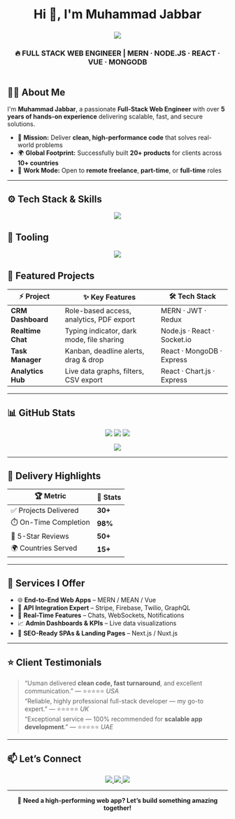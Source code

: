 
<!-- ============================ NAME & ANIMATED TAGLINE ============================ -->
<h1 align="center">Hi&nbsp;👋,&nbsp;I'm&nbsp;<strong>Muhammad&nbsp;Jabbar</strong></h1>
<h3 align="center">
  <img src="https://readme-typing-svg.herokuapp.com?font=Fira+Code&weight=600&pause=1000&color=0DDB78&center=true&vCenter=true&multiline=true&width=740&lines=⚡+Full-Stack+Web+Engineer+(MERN%2FMEAN%2FVue.js);⚙️+Node.js+%7C+React+%7C+API+Integration+Specialist;💡+Clean-Code+Advocate+%7C+Remote+Team+Player;🚀+Scalable+Solutions+Architect" />
</h3>

<h3 align="center">
  <strong>🔥 FULL STACK WEB ENGINEER | MERN · NODE.JS · REACT · VUE · MONGODB</strong>
</h3>

<p align="center"><img src="https://skillicons.dev/icons?i=code" height="1"></p>

<!-- ============================ ABOUT ME ============================ -->
## 👨‍💻 About Me
I'm **Muhammad Jabbar**, a passionate **Full-Stack Web Engineer** with over **5 years of hands-on experience** delivering scalable, fast, and secure solutions.

- 🎯 **Mission:** Deliver **clean, high-performance code** that solves real-world problems  
- 🌍 **Global Footprint:** Successfully built **20+ products** for clients across **10+ countries**  
- 🤝 **Work Mode:** Open to **remote freelance**, **part-time**, or **full-time** roles  

---

<!-- ============================ TECH STACK ============================ -->
## ⚙️ Tech Stack & Skills
<p align="center">
  <img src="https://skillicons.dev/icons?i=nodejs,express,react,vue,nextjs,js,ts,mongodb,firebase,graphql,bootstrap,tailwind,aws,docker,git,linux" />
</p>

<!-- ============================ TOOLING ============================ -->
## 🧰 Tooling
<p align="center">
  <img src="https://skillicons.dev/icons?i=vscode,github,gitlab,vercel,netlify,postman,figma,slack" />
</p>

<!-- ============================ FEATURED PROJECTS ============================ -->
## 🚀 Featured Projects

| ⚡ Project | ✨ Key Features | 🛠️ Tech Stack |
|-----------|----------------|----------------|
| **CRM Dashboard** | Role-based access, analytics, PDF export | MERN · JWT · Redux |
| **Realtime Chat** | Typing indicator, dark mode, file sharing | Node.js · React · Socket.io |
| **Task Manager** | Kanban, deadline alerts, drag & drop | React · MongoDB · Express |
| **Analytics Hub** | Live data graphs, filters, CSV export | React · Chart.js · Express |

---

<!-- ============================ GITHUB STATS ============================ -->
## 📊 GitHub Stats
<p align="center">
  <img src="https://github-readme-stats.vercel.app/api?username=yourgithub&show_icons=true&theme=tokyonight&hide_title=true&hide_border=true" />
  <img src="https://github-readme-streak-stats.herokuapp.com/?user=yourgithub&theme=tokyonight&hide_border=true" />
  <img src="https://github-readme-stats.vercel.app/api/top-langs/?username=yourgithub&layout=compact&theme=tokyonight&langs_count=8&hide_border=true" />
</p>

<!-- ============================ ACTIVITY GRAPH ============================ -->
<p align="center">
  <img src="https://github-readme-activity-graph.vercel.app/graph?username=yourgithub&theme=react-dark&hide_border=true" />
</p>

---

<!-- ============================ DELIVERY HIGHLIGHTS ============================ -->
## 🧩 Delivery Highlights

| 🏆 Metric | 📌 Stats |
|----------|----------|
| ✅ Projects Delivered | **30+** |
| ⏱️ On-Time Completion | **98%** |
| 🌟 5-Star Reviews | **50+** |
| 🌍 Countries Served | **15+** |

---

<!-- ============================ SERVICES ============================ -->
## 💼 Services I Offer

- 🌐 **End-to-End Web Apps** – MERN / MEAN / Vue  
- 🔌 **API Integration Expert** – Stripe, Firebase, Twilio, GraphQL  
- 💬 **Real-Time Features** – Chats, WebSockets, Notifications  
- 📈 **Admin Dashboards & KPIs** – Live data visualizations  
- 🚀 **SEO-Ready SPAs & Landing Pages** – Next.js / Nuxt.js  

---

<!-- ============================ TESTIMONIALS ============================ -->
## ⭐ Client Testimonials

> “Usman delivered **clean code, fast turnaround**, and excellent communication.” — ⭐⭐⭐⭐⭐ *USA*  
> “Reliable, highly professional full-stack developer — my go-to expert.” — ⭐⭐⭐⭐⭐ *UK*  
> “Exceptional service — 100% recommended for **scalable app development**.” — ⭐⭐⭐⭐⭐ *UAE*

---

<!-- ============================ CONTACT ============================ -->
## 📫 Let’s Connect
<p align="center">
  <a href="https://linkedin.com/in/yourprofile" target="_blank">
    <img src="https://img.shields.io/badge/LinkedIn-0A66C2?style=for-the-badge&logo=linkedin&logoColor=white">
  </a>
  <a href="mailto:youremail@gmail.com">
    <img src="https://img.shields.io/badge/Email-D14836?style=for-the-badge&logo=gmail&logoColor=white">
  </a>
  <a href="https://upwork.com/freelancers/~yourprofile" target="_blank">
    <img src="https://img.shields.io/badge/Upwork-4CAF50?style=for-the-badge&logo=upwork&logoColor=white">
  </a>
</p>

---

<p align="center">🎯 <strong>Need a high-performing web app? Let’s build something amazing together!</strong></p>
